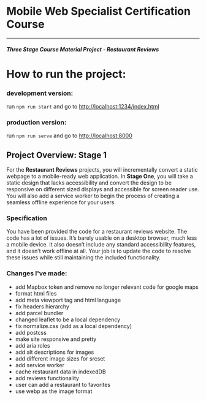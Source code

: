 # Mobile Web Specialist Certification Course
---
#### _Three Stage Course Material Project - Restaurant Reviews_

# How to run the project:
### development version:
run `npm run start` and go to <a href="http://localhost:1234/index.html">http://localhost:1234/index.html</a>
### production version:
run `npm run serve` and go to <a href="http://localhost:8000">http://localhost:8000</a>

## Project Overview: Stage 1

For the **Restaurant Reviews** projects, you will incrementally convert a static webpage to a mobile-ready web application. In **Stage One**, you will take a static design that lacks accessibility and convert the design to be responsive on different sized displays and accessible for screen reader use. You will also add a service worker to begin the process of creating a seamless offline experience for your users.

### Specification

You have been provided the code for a restaurant reviews website. The code has a lot of issues. It’s barely usable on a desktop browser, much less a mobile device. It also doesn’t include any standard accessibility features, and it doesn’t work offline at all. Your job is to update the code to resolve these issues while still maintaining the included functionality. 

### Changes I've made:

+ add Mapbox token and remove no longer relevant code for google maps
+ format html files
+ add meta viewport tag and html language
+ fix headers hierarchy
+ add parcel bundler
+ changed leaflet to be a local dependency
+ fix normalize.css (add as a local dependency)
+ add postcss
+ make site responsive and pretty
+ add aria roles
+ add alt descriptions for images
+ add different image sizes for srcset
+ add service worker
+ cache restaurant data in indexedDB
+ add reviews functionality
+ user can add a restaurant to favorites
+ use webp as the image format